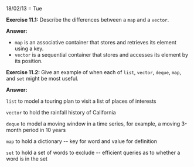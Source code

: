 18/02/13 = Tue

**Exercise 11.1:** Describe the differences between a `map` and a `vector`.

**Answer:** 

- `map` is an associative container that stores and retrieves its element using a key.
- `vector` is a sequential container that stores and accesses its element by its position.

**Exercise 11.2:** Give an example of when each of `list`, `vector`, `deque`, `map`, and `set` might be most useful.

**Answer:** 

`list` to model a touring plan to visit a list of places of interests

`vector` to hold the rainfall history of California

`deque` to model a moving window in a time series, for example, a moving 3-month period in 10 years

`map` to hold a dictionary -- key for word and value for definition

`set` to hold a set of words to exclude -- efficient queries as to whether a word is in the set